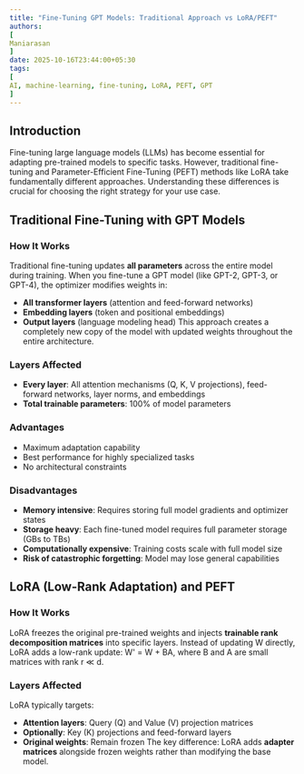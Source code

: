 ```yaml
---
title: "Fine-Tuning GPT Models: Traditional Approach vs LoRA/PEFT"
authors: 
[
Maniarasan
]
date: 2025-10-16T23:44:00+05:30
tags: 
[
AI, machine-learning, fine-tuning, LoRA, PEFT, GPT
]
---
```

## Introduction
Fine-tuning large language models (LLMs) has become essential for adapting pre-trained models to specific tasks. However, traditional fine-tuning and Parameter-Efficient Fine-Tuning (PEFT) methods like LoRA take fundamentally different approaches. Understanding these differences is crucial for choosing the right strategy for your use case.
## Traditional Fine-Tuning with GPT Models
### How It Works
Traditional fine-tuning updates **all parameters** across the entire model during training. When you fine-tune a GPT model (like GPT-2, GPT-3, or GPT-4), the optimizer modifies weights in:
- **All transformer layers** (attention and feed-forward networks)
- **Embedding layers** (token and positional embeddings)
- **Output layers** (language modeling head)
This approach creates a completely new copy of the model with updated weights throughout the entire architecture.
### Layers Affected
- **Every layer**: All attention mechanisms (Q, K, V projections), feed-forward networks, layer norms, and embeddings
- **Total trainable parameters**: 100% of model parameters
### Advantages
- Maximum adaptation capability
- Best performance for highly specialized tasks
- No architectural constraints
### Disadvantages
- **Memory intensive**: Requires storing full model gradients and optimizer states
- **Storage heavy**: Each fine-tuned model requires full parameter storage (GBs to TBs)
- **Computationally expensive**: Training costs scale with full model size
- **Risk of catastrophic forgetting**: Model may lose general capabilities
## LoRA (Low-Rank Adaptation) and PEFT
### How It Works
LoRA freezes the original pre-trained weights and injects **trainable rank decomposition matrices** into specific layers. Instead of updating W directly, LoRA adds a low-rank update: W' = W + BA, where B and A are small matrices with rank r ≪ d.
### Layers Affected
LoRA typically targets:
- **Attention layers**: Query (Q) and Value (V) projection matrices
- **Optionally**: Key (K) projections and feed-forward layers
- **Original weights**: Remain frozen
The key difference: LoRA adds **adapter matrices** alongside frozen weights rather than modifying the base model.
